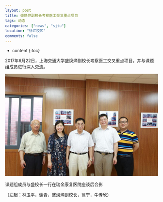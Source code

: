 ```yaml
---
layout: post
title: 盛焕烨副校长考察医工交叉重点项目
tags: 动态
categories: ["news", "sjtu"]
location: "徐汇校区"
comments: false
---
```

* content
{:toc}


2017年6月22日，上海交通大学盛焕烨副校长考察医工交叉重点项目，并与课题组成员进行深入交流。

![](/images/sjtu_sheng_president_visit_2017.png)

课题组成员与盛校长一行在瑞金康复医院座谈后合影

（左起：林卫平，谢青，盛焕烨副校长，蓝宁，牛传欣）
